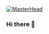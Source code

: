 [![MasterHead](https://cdn.dribbble.com/users/3052691/screenshots/6178918/media/d22c346007dce4e3c8c97bd5b09d8363.gif)](https://workwithmohsen.com)


### Hi there 👋

<!--
**mohsen-norouzi/mohsen-norouzi** is a ✨ _special_ ✨ repository because its `README.md` (this file) appears on your GitHub profile.

Here are some ideas to get you started:

- 🔭 I’m currently working on ...
- 🌱 I’m currently learning ...
- 👯 I’m looking to collaborate on ...
- 🤔 I’m looking for help with ...
- 💬 Ask me about ...
- 📫 How to reach me: ...
- 😄 Pronouns: ...
- ⚡ Fun fact: ...
-->
